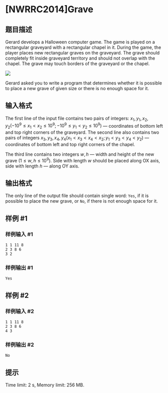 # [NWRRC2014]Grave

## 题目描述



Gerard develops a Halloween computer game. The game is played on a rectangular graveyard with a rectangular chapel in it. During the game, the player places new rectangular graves on the graveyard. The grave should completely fit inside graveyard territory and should not overlap with the chapel. The grave may touch borders of the graveyard or the chapel.

![](https://cdn.luogu.com.cn/upload/image_hosting/qktc13ls.png)

Gerard asked you to write a program that determines whether it is possible to place a new grave of given size or there is no enough space for it.



## 输入格式



The first line of the input file contains two pairs of integers: $x_{1}, y_{1}, x_{2}, y_{2} (−10^{9} \le x_{1} < x_{2} \le 10^{9}; −10^{9} \le y_{1} < y_{2} \le 10^{9})$ — coordinates of bottom left and top right corners of the graveyard. The second line also contains two pairs of integers $x_{3}, y_{3}, x_{4}, y_{4} (x_{1} < x_{3} < x_{4} < x_{2}; y_{1} < y_{3} < y_{4} < y_{2})$ — coordinates of bottom left and top right corners of the chapel.

The third line contains two integers $w , h$ — width and height of the new grave $(1 \le w , h \le 10^{9}).$ Side with length $w$ should be placed along OX axis, side with length $h$ — along OY axis.



## 输出格式



The only line of the output file should contain single word: `Yes`, if it is possible to place the new grave, or `No`, if there is not enough space for it.



## 样例 #1

### 样例输入 #1
```
1 1 11 8
2 3 8 6
3 2
```

### 样例输出 #1

```
Yes
```

## 样例 #2

### 样例输入 #2
```
1 1 11 8
2 3 8 6
4 3
```

### 样例输出 #2

```
No
```

## 提示

Time limit: 2 s, Memory limit: 256 MB. 



